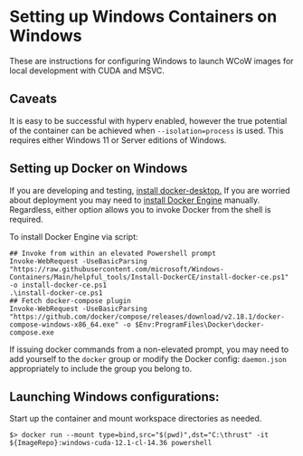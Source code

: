 # Setting up Windows Containers on Windows

These are instructions for configuring Windows to launch WCoW images for local development with CUDA and MSVC.

## Caveats

It is easy to be successful with hyperv enabled, however the true potential of the container can be
achieved when `--isolation=process` is used. This requires either Windows 11 or Server editions of Windows.

## Setting up Docker on Windows

If you are developing and testing, [install docker-desktop.](https://docs.docker.com/desktop/) If you are worried about
deployment you may need to
[install Docker Engine](https://docs.docker.com/engine/install/binaries/#install-server-and-client-binaries-on-windows)
manually. Regardless, either option allows you to invoke Docker from the shell is required.

To install Docker Engine via script:

```
## Invoke from within an elevated Powershell prompt
Invoke-WebRequest -UseBasicParsing "https://raw.githubusercontent.com/microsoft/Windows-Containers/Main/helpful_tools/Install-DockerCE/install-docker-ce.ps1" -o install-docker-ce.ps1
.\install-docker-ce.ps1
## Fetch docker-compose plugin
Invoke-WebRequest -UseBasicParsing "https://github.com/docker/compose/releases/download/v2.18.1/docker-compose-windows-x86_64.exe" -o $Env:ProgramFiles\Docker\docker-compose.exe
```

If issuing docker commands from a non-elevated prompt, you may need to add yourself to the `docker` group or modify the
Docker config: `daemon.json` appropriately to include the group you belong to.

## Launching Windows configurations:

Start up the container and mount workspace directories as needed.

`$> docker run --mount type=bind,src="$(pwd)",dst="C:\thrust" -it ${ImageRepo}:windows-cuda-12.1-cl-14.36 powershell`
